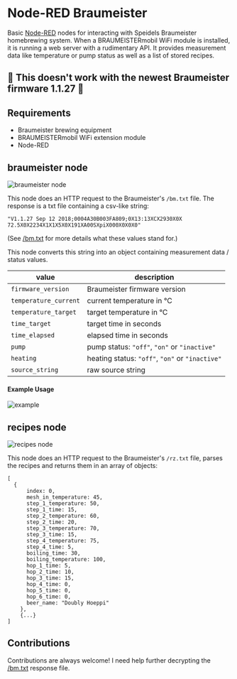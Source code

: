 # Node-RED Braumeister

Basic [Node-RED](https://nodered.org) nodes for interacting with Speidels Braumeister homebrewing system. When a BRAUMEISTERmobil WiFi module is installed, it is running a web server with a rudimentary API. It provides measurement data like temperature or pump status as well as a list of stored recipes.

## &#x1F534; This doesn't work with the newest Braumeister firmware 1.1.27 &#x1F534;

## Requirements

- Braumeister brewing equipment
- BRAUMEISTERmobil WiFi extension module
- Node-RED

## braumeister node

![braumeister node](docs/node-braumeister.png)

This node does an HTTP request to the Braumeister's `/bm.txt` file. The response is a txt file containing a csv-like string:

```
"V1.1.27 Sep 12 2018;0004A30B003FA809;0X13:13XCX2930X0X 72.5X0X2234X1X1X5X0X191XA00SXpiX000X0X0X0"
```

(See [/bm.txt](docs/bm.txt.md) for more details what these values stand for.)

This node converts this string into an object containing measurement data / status values.

| value                 | description                                     |
| --------------------- | ----------------------------------------------- |
| `firmware_version`    | Braumeister firmware version                    |
| `temperature_current` | current temperature in °C                       |
| `temperature_target`  | target temperature in °C                        |
| `time_target`         | target time in seconds                          |
| `time_elapsed`        | elapsed time in seconds                         |
| `pump`                | pump status: `"off"`, `"on"` or `"inactive"`    |
| `heating`             | heating status: `"off"`, `"on"` or `"inactive"` |
| `source_string`       | raw source string                               |

#### Example Usage

![example](docs/example.png)

## recipes node

![recipes node](docs/node-recipes.png)

This node does an HTTP request to the Braumeister's `/rz.txt` file, parses the recipes and returns them in an array of objects:

```
[
  {
      index: 0,
      mesh_in_temperature: 45,
      step_1_temperature: 50,
      step_1_time: 15,
      step_2_temperature: 60,
      step_2_time: 20,
      step_3_temperature: 70,
      step_3_time: 15,
      step_4_temperature: 75,
      step_4_time: 5,
      boiling_time: 30,
      boiling_temperature: 100,
      hop_1_time: 5,
      hop_2_time: 10,
      hop_3_time: 15,
      hop_4_time: 0,
      hop_5_time: 0,
      hop_6_time: 0,
      beer_name: "Doubly Hoeppi"
    },
    {...}
]
```

## Contributions

Contributions are always welcome! I need help further decrypting the [/bm.txt](docs/bm.txt.md) response file.
